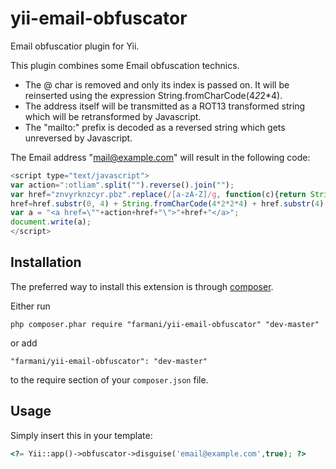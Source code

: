 yii-email-obfuscator
=====================

Email obfuscatior plugin for Yii.

This plugin combines some Email obfuscation technics.

 * The @ char is removed and only its index is passed on. It will be reinserted using the expression String.fromCharCode(4*2*2*4).
 * The address itself will be transmitted as a ROT13 transformed string which will be retransformed by Javascript.
 * The "mailto:" prefix is decoded as a reversed string which gets unreversed by Javascript. 

The Email address "mail@example.com" will result in the following code:

```js
<script type="text/javascript">
var action=":otliam".split("").reverse().join("");
var href="znvyrknzcyr.pbz".replace(/[a-zA-Z]/g, function(c){return String.fromCharCode((c<="Z"?90:122)>=(c=c.charCodeAt(0)+13)?c:c-26);});
href=href.substr(0, 4) + String.fromCharCode(4*2*2*4) + href.substr(4);
var a = "<a href=\""+action+href+"\">"+href+"</a>";
document.write(a);
</script>
```

Installation
------------

The preferred way to install this extension is through [composer](http://getcomposer.org/download/).

Either run

```
php composer.phar require "farmani/yii-email-obfuscator" "dev-master"
```

or add

```
"farmani/yii-email-obfuscator": "dev-master"
```

to the require section of your `composer.json` file.


Usage
-----

Simply insert this in your template:
```php
<?= Yii::app()->obfuscator->disguise('email@example.com',true); ?>
```